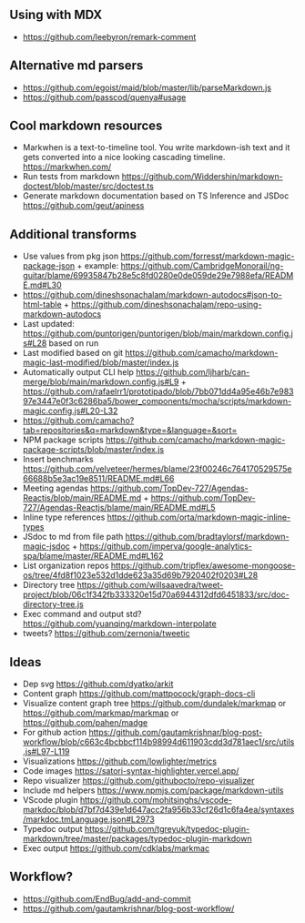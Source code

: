 

## Using with MDX

- https://github.com/leebyron/remark-comment

## Alternative md parsers

- https://github.com/egoist/maid/blob/master/lib/parseMarkdown.js
- https://github.com/passcod/quenya#usage

## Cool markdown resources

- Markwhen is a text-to-timeline tool. You write markdown-ish text and it gets converted into a nice looking cascading timeline. https://markwhen.com/
- Run tests from markdown https://github.com/Widdershin/markdown-doctest/blob/master/src/doctest.ts
- Generate markdown documentation based on TS Inference and JSDoc https://github.com/geut/apiness

## Additional transforms

- Use values from pkg json https://github.com/forresst/markdown-magic-package-json + example: https://github.com/CambridgeMonorail/ng-guitar/blame/69935847b28e5c8fd0280e0de059de29e7988efa/README.md#L30
- https://github.com/dineshsonachalam/markdown-autodocs#json-to-html-table + https://github.com/dineshsonachalam/repo-using-markdown-autodocs
- Last updated: https://github.com/puntorigen/puntorigen/blob/main/markdown.config.js#L28 based on run
- Last modified based on git https://github.com/camacho/markdown-magic-last-modified/blob/master/index.js
- Automatically output CLI help https://github.com/ljharb/can-merge/blob/main/markdown.config.js#L9 + https://github.com/rafaelrr1/prototipado/blob/7bb071dd4a95e46b7e98397e3447e0f3c6286ba5/bower_components/mocha/scripts/markdown-magic.config.js#L20-L32
- https://github.com/camacho?tab=repositories&q=markdown&type=&language=&sort=
- NPM package scripts https://github.com/camacho/markdown-magic-package-scripts/blob/master/index.js
- Insert benchmarks https://github.com/velveteer/hermes/blame/23f00246c764170529575e66688b5e3ac19e8511/README.md#L66
- Meeting agendas https://github.com/TopDev-727/Agendas-Reactjs/blob/main/README.md + https://github.com/TopDev-727/Agendas-Reactjs/blame/main/README.md#L5 
- Inline type references https://github.com/orta/markdown-magic-inline-types
- JSdoc to md from file path https://github.com/bradtaylorsf/markdown-magic-jsdoc + https://github.com/imperva/google-analytics-spa/blame/master/README.md#L162
- List organization repos https://github.com/tripflex/awesome-mongoose-os/tree/4fd8f1023e532d1dde623a35d69b7920402f0203#L28
- Directory tree https://github.com/willsaavedra/tweet-project/blob/06c1f342fb333320e15d70a6944312dfd6451833/src/doc-directory-tree.js
- Exec command and output std? https://github.com/yuanqing/markdown-interpolate
- tweets? https://github.com/zernonia/tweetic

## Ideas

- Dep svg https://github.com/dyatko/arkit
- Content graph https://github.com/mattpocock/graph-docs-cli
- Visualize content graph tree https://github.com/dundalek/markmap or https://github.com/markmap/markmap or https://github.com/pahen/madge
- For github action https://github.com/gautamkrishnar/blog-post-workflow/blob/c663c4bcbbcf114b98994d611903cdd3d781aec1/src/utils.js#L97-L119
- Visualizations https://github.com/lowlighter/metrics
- Code images https://satori-syntax-highlighter.vercel.app/
- Repo visualizer https://github.com/githubocto/repo-visualizer
- Include md helpers https://www.npmjs.com/package/markdown-utils
- VScode plugin https://github.com/mohitsinghs/vscode-markdoc/blob/d7bf7d439e1d647acc2fa956b33cf26d1c6fa4ea/syntaxes/markdoc.tmLanguage.json#L2973
- Typedoc output https://github.com/tgreyuk/typedoc-plugin-markdown/tree/master/packages/typedoc-plugin-markdown
- Exec output https://github.com/cdklabs/markmac

## Workflow?

- https://github.com/EndBug/add-and-commit
- https://github.com/gautamkrishnar/blog-post-workflow/